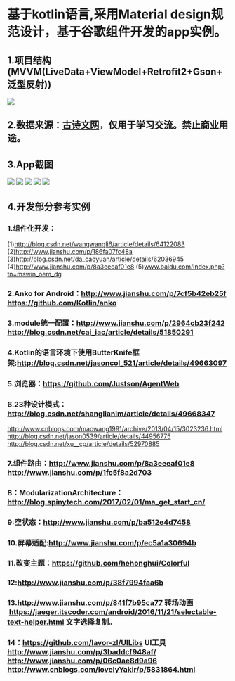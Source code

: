 # 基于kotlin语言,采用Material design规范设计，基于谷歌组件开发的app实例。
## 1.项目结构(MVVM(LiveData+ViewModel+Retrofit2+Gson+泛型反射)) 
 ![](https://github.com/MygithubZone/kotlin/blob/master/pics/final-architecture.png)
## 2.数据来源：[古诗文网](http://www.gushiwen.org/)，仅用于学习交流。禁止商业用途。
 
## 3.App截图
 ![](https://github.com/MygithubZone/kotlin/blob/master/pics/1.gif) ![](https://github.com/MygithubZone/kotlin/blob/master/pics/10.gif)
 ![](https://github.com/MygithubZone/kotlin/blob/master/pics/2.gif) ![](https://github.com/MygithubZone/kotlin/blob/master/pics/6.gif) 
 ![](https://github.com/MygithubZone/kotlin/blob/master/pics/3.gif) 
## 4.开发部分参考实例
 ### 1.组件化开发：
   (1)http://blog.csdn.net/wangwangli6/article/details/64122083
   (2)http://www.jianshu.com/p/186fa07fc48a
   (3)http://blog.csdn.net/da_caoyuan/article/details/62036945
   (4)http://www.jianshu.com/p/8a3eeeaf01e8
   (5)www.baidu.com/index.php?tn=mswin_oem_dg
 ### 2.Anko for Android：http://www.jianshu.com/p/7cf5b42eb25f    https://github.com/Kotlin/anko
 ### 3.module统一配置：http://www.jianshu.com/p/2964cb23f242 http://blog.csdn.net/cai_iac/article/details/51850291
 ### 4.Kotlin的语言环境下使用ButterKnife框架:http://blog.csdn.net/jasoncol_521/article/details/49663097
 ### 5.浏览器：https://github.com/Justson/AgentWeb
 ### 6.23种设计模式：http://blog.csdn.net/shanglianlm/article/details/49668347
  http://www.cnblogs.com/maowang1991/archive/2013/04/15/3023236.html
   http://blog.csdn.net/jason0539/article/details/44956775
   http://blog.csdn.net/xu__cg/article/details/52970885
 ### 7.组件路由：http://www.jianshu.com/p/8a3eeeaf01e8  http://www.jianshu.com/p/1fc5f8a2d703
 ### 8：ModularizationArchitecture：http://blog.spinytech.com/2017/02/01/ma_get_start_cn/
 ### 9:空状态：http://www.jianshu.com/p/ba512e4d7458
 ### 10.屏幕适配:http://www.jianshu.com/p/ec5a1a30694b
 ### 11.改变主题：https://github.com/hehonghui/Colorful
 ### 12:http://www.jianshu.com/p/38f7994faa6b
 ### 13.http://www.jianshu.com/p/841f7b95ca77  转场动画  https://jaeger.itscoder.com/android/2016/11/21/selectable-text-helper.html  文字选择复制。
 ### 14：https://github.com/lavor-zl/UILibs UI工具  http://www.jianshu.com/p/3baddcf948af/  http://www.jianshu.com/p/06c0ae8d9a96  http://www.cnblogs.com/lovelyYakir/p/5831864.html
